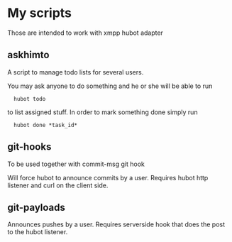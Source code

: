 My scripts
==========

Those are intended to work with xmpp hubot adapter

askhimto
--------

A script to manage todo lists for several users.

You may ask anyone to do something and he or she will be able to run

````
  hubot todo
````

to list assigned stuff. In order to mark something done simply run


````
  hubot done *task_id*
````

git-hooks
---------

To be used together with commit-msg git hook

Will force hubot to announce commits by a user. Requires hubot http listener and curl on the client side.

git-payloads
------------

Announces pushes by a user. Requires serverside hook that does the post to the hubot listener.

